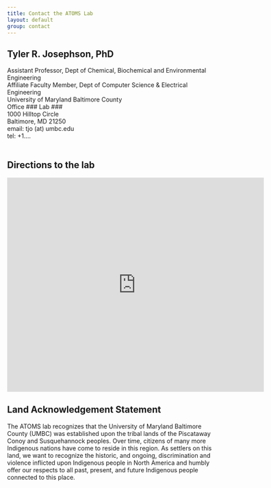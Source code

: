 ```yaml
---
title: Contact the ATOMS Lab
layout: default
group: contact
---
```



## Tyler R. Josephson, PhD <br>
Assistant Professor, Dept of Chemical, Biochemical and Environmental Engineering <br>
Affiliate Faculty Member, Dept of Computer Science & Electrical Engineering <br>
University of Maryland Baltimore County <br>
Office ### Lab ### <br>
1000 Hilltop Circle <br>
Baltimore, MD 21250 <br>
email: tjo (at) umbc.edu  <br>
tel: +1....<br>
<br>

</div>

## Directions to the lab

<div class="mapouter"><div class="gmap_canvas"><iframe width="600" height="500" id="gmap_canvas" src="https://maps.google.com/maps?q=engineering%20building%20umbc&t=&z=13&ie=UTF8&iwloc=&output=embed" frameborder="0" scrolling="no" marginheight="0" marginwidth="0"></iframe><a href="https://soap2day-to.com">soap2day</a><br><style>.mapouter{position:relative;text-align:right;height:500px;width:600px;}</style><a href="https://www.embedgooglemap.net">embed map google</a><style>.gmap_canvas {overflow:hidden;background:none!important;height:500px;width:600px;}</style></div>

</div>

## Land Acknowledgement Statement

The ATOMS lab recognizes that the University of Maryland Baltimore County (UMBC) was established upon the tribal lands of the Piscataway Conoy and Susquehannock peoples. Over time, citizens of many more Indigenous nations have come to reside in this region. As settlers on this land, we want to recognize the historic, and ongoing, discrimination and violence inflicted upon Indigenous people in North America and humbly offer our respects to all past, present, and future Indigenous people connected to this place.

</div>
